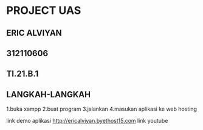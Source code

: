 # PROJECT UAS 
## ERIC ALVIYAN
## 312110606
## TI.21.B.1

## LANGKAH-LANGKAH
1.buka xampp
2.buat program
3.jalankan
4.masukan aplikasi ke web hosting

link demo aplikasi http://ericalviyan.byethost15.com 
link youtube 
